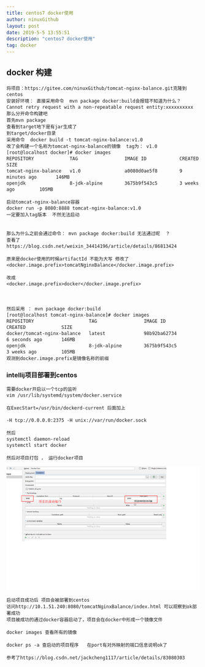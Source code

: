 ```yaml
---
title: centos7 docker使用
author: ninuxGithub
layout: post
date: 2019-5-5 13:55:51
description: "centos7 docker使用"
tag: docker
---
```

  
## docker 构建
    将项目：https://gitee.com/ninuxGithub/tomcat-nginx-balance.git克隆到centos
    安装好环境： 直接采用命令  mvn package docker:build会报错不知道为什么？
    Cannot retry request with a non-repeatable request entity:xxxxxxxxxx
    那么分开命令构建吧
    首先mvn package
    查看到target地下是有jar生成了
    到target/docker目录
    采用命令  docker build -t tomcat-nginx-balance:v1.0
    改了会构建一个名称为tomcat-nginx-balance的镜像  tag为： v1.0
    [root@localhost docker]# docker images
    REPOSITORY             TAG                 IMAGE ID            CREATED             SIZE
    tomcat-nginx-balance   v1.0                a0080d0ae5f8        9 minutes ago       146MB
    openjdk                8-jdk-alpine        3675b9f543c5        3 weeks ago         105MB
    
    启动tomcat-nginx-balance容器
    docker run -p 8080:8888 tomcat-nginx-balance:v1.0
    一定要加入tag版本  不然无法启动
    
    
    那么为什么之前会通过命令： mvn package docker:build 无法通过呢  ？
    查看了    https://blog.csdn.net/weixin_34414196/article/details/86813424
    
    原来是docker使用的时候artifactId 不能为大写 修改了 
    <docker.image.prefix>tomcatNginxBalance</docker.image.prefix>
    
    改成
    <docker.image.prefix>docker</docker.image.prefix>
    
    
    
    然后采用 ： mvn package docker:build
    [root@localhost tomcat-nginx-balance]# docker images
    REPOSITORY                    TAG                 IMAGE ID            CREATED             SIZE
    docker/tomcat-nginx-balance   latest              98b92ba62734        6 seconds ago       146MB
    openjdk                       8-jdk-alpine        3675b9f543c5        3 weeks ago         105MB
    观测到docker.image.prefix是镜像名称的前缀
    
   
   
   
### intellij项目部署到centos
    需要docker开启以一个tcp的监听
    vim /usr/lib/systemd/system/docker.service
    
    在ExecStart=/usr/bin/dockerd-current 后面加上
    
    -H tcp://0.0.0.0:2375 -H unix://var/run/docker.sock
    
    然后
    systemctl daemon-reload
    systemctl start docker
    
    然后对项目打包 ， 运行docker项目
   
  ![echart docker 项目部署](/images/posts/docker-intellij.png)
  
    启动项目成功后 项目会被部署到centos 
    访问http://10.1.51.240:8080/tomcatNginxBalance/index.html 可以观察到ok部署成功
    项目被成功的通过docker容器启动了，项目会在docker中形成一个镜像文件
    
    docker images 查看所有的镜像
    
    docker ps -a 查启动的项目程序   在port有对外映射的端口信息说明ok了
    
    参考了https://blog.csdn.net/jackcheng1117/article/details/83080303
    
    
    
    
    
    
    
    
    
    
    
    
    
    
    
   
    
    
    
    
    
    
    
    
    
    
    
    
    
    